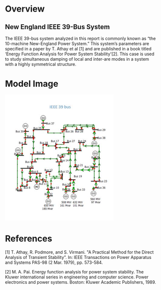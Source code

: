# Overview
## New England IEEE 39-Bus System
The IEEE 39-bus system analyzed in this report is commonly known as “the 10-machine New-England Power System.” This system’s parameters are specified in a paper by T. Athay et al [1] and are published in a book titled ‘Energy Function Analysis for Power System Stability'[2]. This case is used to study simultaneous damping of local and inter-are modes in a system with a highly symmetrical structure.

# Model Image
![Model Image](assets/ne-ieee39.jpg)

# References
[1] T. Athay, R. Podmore, and S. Virmani. "A Practical Method for the Direct Analysis of Transient Stability”. In: IEEE Transactions on Power Apparatus and Systems PAS-98 (2 Mar. 1979), pp. 573-584.

[2] M. A. Pai. Energy function analysis for power system stability. The Kluwer international series in engineering and computer science. Power electronics and power systems. Boston: Kluwer Academic Publishers, 1989.
